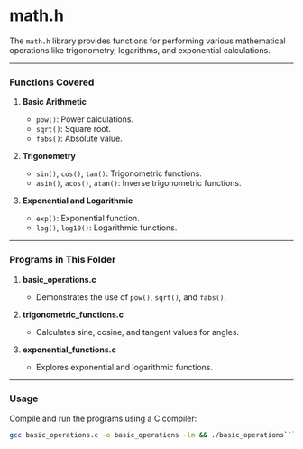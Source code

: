 # math.h

The `math.h` library provides functions for performing various mathematical operations like trigonometry, logarithms, and exponential calculations.

---

### Functions Covered

1. **Basic Arithmetic**
   - `pow()`: Power calculations.
   - `sqrt()`: Square root.
   - `fabs()`: Absolute value.

2. **Trigonometry**
   - `sin()`, `cos()`, `tan()`: Trigonometric functions.
   - `asin()`, `acos()`, `atan()`: Inverse trigonometric functions.

3. **Exponential and Logarithmic**
   - `exp()`: Exponential function.
   - `log()`, `log10()`: Logarithmic functions.

---

### Programs in This Folder

1. **basic_operations.c**
   - Demonstrates the use of `pow()`, `sqrt()`, and `fabs()`.

2. **trigonometric_functions.c**
   - Calculates sine, cosine, and tangent values for angles.

3. **exponential_functions.c**
   - Explores exponential and logarithmic functions.

---

### Usage
Compile and run the programs using a C compiler:
```bash
gcc basic_operations.c -o basic_operations -lm && ./basic_operations```
